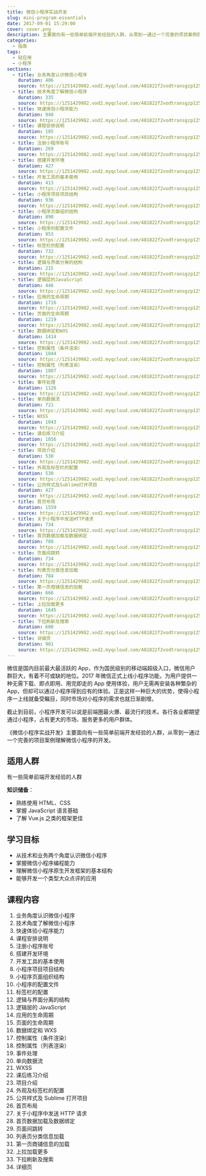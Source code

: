 ```yaml
---
title: 微信小程序实战开发
slug: mini-program-essentials
date: 2017-09-01 15:29:00
cover: cover.png
description: 主要面向有一些简单前端开发经验的人群，从零到一通过一个完善的项目案例理解微信小程序的开发。
categories:
  - 指南
tags:
  - 轻应用
  - 小程序
sections:
  - title: 业务角度认识微信小程序
    duration: 406
    source: https://1251429982.vod2.myqcloud.com/481822f2vodtransgzp1251429982/3a026dfc5285890800391014170/v.f240.m3u8
  - title: 技术角度了解微信小程序
    duration: 335
    source: https://1251429982.vod2.myqcloud.com/481822f2vodtransgzp1251429982/6e46d23c5285890800418313213/v.f240.m3u8
  - title: 快速体验小程序能力
    duration: 940
    source: https://1251429982.vod2.myqcloud.com/481822f2vodtransgzp1251429982/2fccf3555285890800417988266/v.f240.m3u8
  - title: 课程安排说明
    duration: 185
    source: https://1251429982.vod2.myqcloud.com/481822f2vodtransgzp1251429982/67db80965285890800418099849/v.f240.m3u8
  - title: 注册小程序账号
    duration: 269
    source: https://1251429982.vod2.myqcloud.com/481822f2vodtransgzp1251429982/67b2f12d5285890800418071976/v.f240.m3u8
  - title: 搭建开发环境
    duration: 427
    source: https://1251429982.vod2.myqcloud.com/481822f2vodtransgzp1251429982/3a0287415285890800391014751/v.f240.m3u8
  - title: 开发工具的基本使用
    duration: 413
    source: https://1251429982.vod2.myqcloud.com/481822f2vodtransgzp1251429982/6e5ba01e5285890800418328011/v.f240.m3u8
  - title: 小程序项目项目结构
    duration: 936
    source: https://1251429982.vod2.myqcloud.com/481822f2vodtransgzp1251429982/bfc4a7e95285890800396241617/v.f240.m3u8
  - title: 小程序页面组织结构
    duration: 890
    source: https://1251429982.vod2.myqcloud.com/481822f2vodtransgzp1251429982/f8ef3f0a5285890800247186570/v.f240.m3u8
  - title: 小程序的配置文件
    duration: 953
    source: https://1251429982.vod2.myqcloud.com/481822f2vodtransgzp1251429982/67b61ce45285890800418077214/v.f240.m3u8
  - title: 标签栏的配置
    duration: 732
    source: https://1251429982.vod2.myqcloud.com/481822f2vodtransgzp1251429982/6ed8c0925285890800418395657/v.f240.m3u8
  - title: 逻辑与界面分离的结构
    duration: 215
    source: https://1251429982.vod2.myqcloud.com/481822f2vodtransgzp1251429982/f8ef46eb5285890800247186724/v.f240.m3u8
  - title: 逻辑层的JavaScript
    duration: 446
    source: https://1251429982.vod2.myqcloud.com/481822f2vodtransgzp1251429982/6a1990005285890800418180422/v.f240.m3u8
  - title: 应用的生命周期
    duration: 1716
    source: https://1251429982.vod2.myqcloud.com/481822f2vodtransgzp1251429982/48030aa55285890800391617233/v.f240.m3u8
  - title: 页面的生命周期
    duration: 1219
    source: https://1251429982.vod2.myqcloud.com/481822f2vodtransgzp1251429982/480317ca5285890800391617562/v.f240.m3u8
  - title: 数据绑定和WXS
    duration: 1414
    source: https://1251429982.vod2.myqcloud.com/481822f2vodtransgzp1251429982/bfc5c54f5285890800396243747/v.f240.m3u8
  - title: 控制属性（条件渲染）
    duration: 1044
    source: https://1251429982.vod2.myqcloud.com/481822f2vodtransgzp1251429982/f8ef4c145285890800247186895/v.f240.m3u8
  - title: 控制属性（列表渲染）
    duration: 1807
    source: https://1251429982.vod2.myqcloud.com/481822f2vodtransgzp1251429982/3a0427865285890800391017609/v.f240.m3u8
  - title: 事件处理
    duration: 1126
    source: https://1251429982.vod2.myqcloud.com/481822f2vodtransgzp1251429982/70e60fd05285890800418456594/v.f240.m3u8
  - title: 单向数据流
    duration: 721
    source: https://1251429982.vod2.myqcloud.com/481822f2vodtransgzp1251429982/bfc65a305285890800396244945/v.f240.m3u8
  - title: WXSS
    duration: 1043
    source: https://1251429982.vod2.myqcloud.com/481822f2vodtransgzp1251429982/70bea4a65285890800418430925/v.f240.m3u8
  - title: 课后练习介绍
    duration: 1056
    source: https://1251429982.vod2.myqcloud.com/481822f2vodtransgzp1251429982/6c15f08b5285890800418233767/v.f240.m3u8
  - title: 项目介绍
    duration: 530
    source: https://1251429982.vod2.myqcloud.com/481822f2vodtransgzp1251429982/f8efb9c35285890800247187121/v.f240.m3u8
  - title: 外观及标签栏的配置
    duration: 530
    source: https://1251429982.vod2.myqcloud.com/481822f2vodtransgzp1251429982/c48563905285890800396459208/v.f240.m3u8
  - title: 公共样式及Sublime打开项目
    duration: 427
    source: https://1251429982.vod2.myqcloud.com/481822f2vodtransgzp1251429982/6c85af6b5285890800418299017/v.f240.m3u8
  - title: 首页布局
    duration: 1559
    source: https://1251429982.vod2.myqcloud.com/481822f2vodtransgzp1251429982/f8efbe485285890800247187243/v.f240.m3u8
  - title: 关于小程序中发送HTTP请求
    duration: 734
    source: https://1251429982.vod2.myqcloud.com/481822f2vodtransgzp1251429982/f8efbef35285890800247187299/v.f240.m3u8
  - title: 首页数据加载及数据绑定
    duration: 788
    source: https://1251429982.vod2.myqcloud.com/481822f2vodtransgzp1251429982/730338865285890800418523175/v.f240.m3u8
  - title: 页面间跳转
    duration: 734
    source: https://1251429982.vod2.myqcloud.com/481822f2vodtransgzp1251429982/3a12661f5285890800391020581/v.f240.m3u8
  - title: 列表页分类信息加载
    duration: 784
    source: https://1251429982.vod2.myqcloud.com/481822f2vodtransgzp1251429982/6c4eeb705285890800418268485/v.f240.m3u8
  - title: 第一页商铺信息的加载
    duration: 666
    source: https://1251429982.vod2.myqcloud.com/481822f2vodtransgzp1251429982/7372a2da5285890800418588769/v.f240.m3u8
  - title: 上拉加载更多
    duration: 1645
    source: https://1251429982.vod2.myqcloud.com/481822f2vodtransgzp1251429982/f69280935285890800186799045/v.f240.m3u8
  - title: 下拉刷新及搜索
    duration: 600
    source: https://1251429982.vod2.myqcloud.com/481822f2vodtransgzp1251429982/f8efd7505285890800247187809/v.f240.m3u8
  - title: 详细页
    duration: 901
    source: https://1251429982.vod2.myqcloud.com/481822f2vodtransgzp1251429982/77ac05e35285890800418720911/v.f240.m3u8
---
```


微信是国内目前最大最活跃的 App，作为国民级别的移动端超级入口，微信用户群巨大，有着不可或缺的地位。2017 年微信正式上线小程序功能，为用户提供一种无需下载、即点即用、用完即走的 App 使用体验，用户无需再安装各种繁杂的 App，但却可以通过小程序得到应有的体验。正是这样一种巨大的优势，使得小程序一上线就备受瞩目，同时市场对小程序的需求也就日渐剧增。

截止到目前，小程序开发可以说是前端圈最火爆、最流行的技术。各行各业都期望通过小程序，占有更大的市场、服务更多的用户群体。

《微信小程序实战开发》主要面向有一些简单前端开发经验的人群，从零到一通过一个完善的项目案例理解微信小程序的开发。

## 适用人群

有一些简单前端开发经验的人群

**知识储备**：

- 熟练使用 HTML、CSS
- 掌握 JavaScript 语言基础
- 了解 Vue.js 之类的框架更佳

## 学习目标

- 从技术和业务两个角度认识微信小程序
- 掌握微信小程序编程能力
- 理解微信小程序原生开发框架的基本结构
- 能够开发一个类型大众点评的应用

## 课程内容

1. 业务角度认识微信小程序
2. 技术角度了解微信小程序
3. 快速体验小程序能力
4. 课程安排说明
5. 注册小程序账号
6. 搭建开发环境
7. 开发工具的基本使用
8. 小程序项目项目结构
9. 小程序页面组织结构
10. 小程序的配置文件
11. 标签栏的配置
12. 逻辑与界面分离的结构
13. 逻辑层的 JavaScript
14. 应用的生命周期
15. 页面的生命周期
16. 数据绑定和 WXS
17. 控制属性（条件渲染）
18. 控制属性（列表渲染）
19. 事件处理
20. 单向数据流
21. WXSS
22. 课后练习介绍
23. 项目介绍
24. 外观及标签栏的配置
25. 公共样式及 Sublime 打开项目
26. 首页布局
27. 关于小程序中发送 HTTP 请求
28. 首页数据加载及数据绑定
29. 页面间跳转
30. 列表页分类信息加载
31. 第一页商铺信息的加载
32. 上拉加载更多
33. 下拉刷新及搜索
34. 详细页

